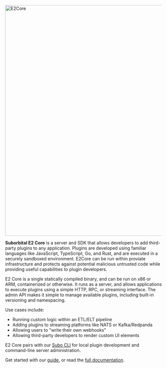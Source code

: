 <img width="740" alt="E2Core" src="https://user-images.githubusercontent.com/5942370/178003243-8dd979b2-b92b-47b3-8a74-a391843b83b3.png">

**Suborbital E2 Core** is a server and SDK that allows developers to add third-party plugins to any application. Plugins are developed using familiar languages like JavaScript, TypeScript, Go, and Rust, and are executed in a securely sandboxed environment. E2Core can be run within proviate infrastructure and protects against potential malicious untrusted code while providing useful capabilities to plugin developers.

E2 Core is a single statically compiled binary, and can be run on x86 or ARM, containerized or otherwise. It runs as a server, and allows applications to execute plugins using a simple HTTP, RPC, or streaming interface. The admin API makes it simple to manage available plugins, including built-in versioning and namespacing.

Use cases include:
- Running custom logic within an ETL/ELT pipeline
- Adding plugins to streaming platforms like NATS or Kafka/Redpanda
- Allowing users to "write their own webhooks"
- Allowing third-party developers to render custom UI elements

E2 Core pairs with our [Subo CLI](https://github.com/suborbital/subo) for local plugin development and command-line server administration.

Get started with our [guide](https://docs.suborbital.dev/e2core/getting-started), or read the [full documentation](https://docs.suborbital.dev/e2core/reference).